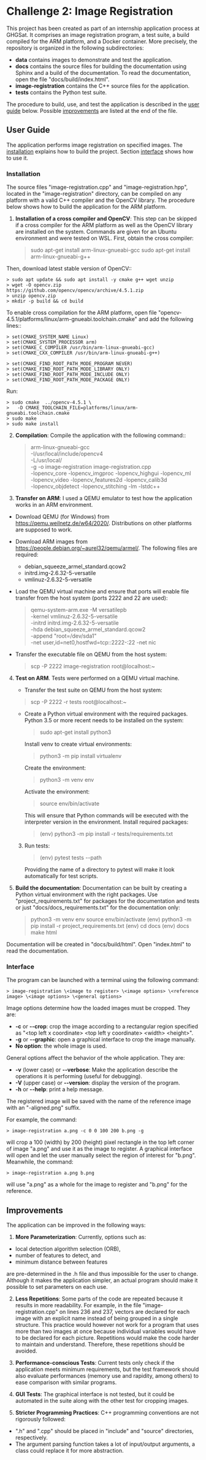 # Challenge 2: Image Registration

This project has been created as part of an internship application process at
GHGSat. It comprises an image registration program, a test suite, a build
compiled for the ARM platform, and a Docker container. More precisely, the
repository is organized in the following subdirectories:
- **data** contains images to demonstrate and test the application.
- **docs** contains the source files for building the documentation using
  Sphinx and a build of the documentation. To read the documentation, open
  the file "docs/build/index.html".
- **image-registration** contains the C++ source files for the application.
- **tests** contains the Python test suite.

The procedure to build, use, and test the application is described in the
[user guide](#user-guide) below. Possible [improvements](#improvements) are
listed at the end of the file.

## User Guide

The application performs image registration on specified images.
The [installation](#installation) explains how to build the project.
Section [interface](#interface) shows how to use it.

### Installation

The source files "image-registration.cpp" and "image-registration.hpp", located
in the "image-registration" directory, can be compiled on any platform with a
valid C++ compiler and the OpenCV library. The procedure below shows how to
build the application for the ARM platform.

1. **Installation of a cross compiler and OpenCV**: This step can be skipped
  if a cross compiler for the ARM platform as well as the OpenCV library are
  installed on the system. Commands are given for an Ubuntu environment and
  were tested on WSL. First, obtain the cross compiler:

    > sudo apt-get install arm-linux-gnueabi-gcc
    > sudo apt-get install arm-linux-gnueabi-g++
   
  Then, download latest stable version of OpenCV::

    > sudo apt update && sudo apt install -y cmake g++ wget unzip
    > wget -O opencv.zip https://github.com/opencv/opencv/archive/4.5.1.zip
    > unzip opencv.zip
    > mkdir -p build && cd build

  To enable cross compilation for the ARM platform, open file
  "opencv-4.5.1/platforms/linux/arm-gnueabi.toolchain.cmake" and add the
  following lines::

    > set(CMAKE_SYSTEM_NAME Linux)
    > set(CMAKE_SYSTEM_PROCESSOR arm)
    > set(CMAKE_C_COMPILER /usr/bin/arm-linux-gnueabi-gcc)
    > set(CMAKE_CXX_COMPILER /usr/bin/arm-linux-gnueabi-g++)

    > set(CMAKE_FIND_ROOT_PATH_MODE_PROGRAM NEVER)
    > set(CMAKE_FIND_ROOT_PATH_MODE_LIBRARY ONLY)
    > set(CMAKE_FIND_ROOT_PATH_MODE_INCLUDE ONLY)
    > set(CMAKE_FIND_ROOT_PATH_MODE_PACKAGE ONLY)
   
  Run:

    > sudo cmake  ../opencv-4.5.1 \
    >   -D CMAKE_TOOLCHAIN_FILE=platforms/linux/arm-gnueabi.toolchain.cmake
    > sudo make
    > sudo make install

2. **Compilation**: Compile the application with the following command::

    > arm-linux-gnueabi-gcc \
    >   -I/usr/local/include/opencv4 \
    >   -L/usr/local/ \
    >   -g -o image-registration  image-registration.cpp \
    >   -lopencv_core -lopencv_imgproc -lopencv_highgui -lopencv_ml \
    >   -lopencv_video -lopencv_features2d -lopencv_calib3d \
    >   -lopencv_objdetect -lopencv_stitching -lm -lstdc++

3. **Transfer on ARM**: I used a QEMU emulator to test how the application
  works in an ARM environment.

  * Download QEMU (for Windows) from https://qemu.weilnetz.de/w64/2020/.
    Distributions on other platforms are supposed to work.
  * Download ARM images from https://people.debian.org/~aurel32/qemu/armel/.
    The following files are required:

      * debian_squeeze_armel_standard.qcow2
      * initrd.img-2.6.32-5-versatile
      * vmlinuz-2.6.32-5-versatile

  * Load the QEMU virtual machine and ensure that ports will enable file
    transfer from the host system (ports 2222 and 22 are used):

    > qemu-system-arm.exe -M versatilepb \
    >   -kernel vmlinuz-2.6.32-5-versatile \
    >   -initrd initrd.img-2.6.32-5-versatile \
    >   -hda debian_squeeze_armel_standard.qcow2 \
    >   -append "root=/dev/sda1" \
    >   -net user,id=net0,hostfwd=tcp::2222-:22 -net nic

  * Transfer the executable file on QEMU from the host system:

    > scp -P 2222 image-registration root@localhost:~

4. **Test on ARM**. Tests were performed on a QEMU virtual machine.

   * Transfer the test suite on QEMU from the host system:

    > scp -P 2222 -r tests root@localhost:~
  
   * Create a Python virtual environment with the required packages.
      Python 3.5 or more recent needs to be installed on the system:

        > sudo apt-get install python3

      Install venv to create virtual environments:

        > python3 -m pip install virtualenv

      Create the environment:

        > python3 -m venv env

      Activate the environment:

        > source env/bin/activate

      This will ensure that Python commands will be executed with the
      interpreter version in the environment. Install required packages:

        > (env) python3 -m pip install -r tests/requirements.txt
      
   3. Run tests:

        > (env) pytest tests --path <file path to the executable file>

      Providing the name of a directory to pytest will make it look
      automatically for test scripts.

5. **Build the documentation**: Documentation can be built by creating
  a Python virtual environment with the right packages. Use
  "project_requirements.txt" for packages for the documentation and
  tests or just "docs/docs_requirements.txt" for the documentation only:

    > python3 -m venv env
    > source env/bin/activate
    > (env) python3 -m pip install -r project_requirements.txt
    > (env) cd docs
    > (env) docs make html

  Documentation will be created in "docs/build/html". Open "index.html"
  to read the documentation.

### Interface

The program can be launched with a terminal using the following command:

    > image-registration \<image to register> \<image options> \<reference image> \<image options> \<general options>

Image options determine how the loaded images must be
cropped. They are:

* **-c** or **--crop**: crop the image according to a rectangular region
  specified as "\<top left x coordinate> \<top left y coordinate> \<width>
  \<height>".
* **-g** or **--graphic**: open a graphical interface to crop the image
  manually.
* **No option**: the whole image is used.

General options affect the behavior of the whole application. They are:

* **-v** (lower case) or **--verbose**: Make the application describe the
  operations it is performing (useful for debugging).
* **-V** (upper case) or **--version**: display the version of the program.
* **-h** or **--help**: print a help message.

The registered image will be saved with the name of the reference image with an
"-aligned.png" suffix.

For example, the command:

    > image-registration a.png -c 0 0 100 200 b.png -g

will crop a 100 (width) by 200 (height) pixel rectangle in the top left corner
of image "a.png" and use it as the image to register. A graphical interface
will open and let the user manually select the region of interest for "b.png".
Meanwhile, the command:

    > image-registration a.png b.png

will use "a.png" as a whole for the image to register and "b.png" for the
reference.

## Improvements

The application can be improved in the following ways:

1. **More Parameterization**: Currently, options such as:
  * local detection algorithm selection (ORB),
  * number of features to detect, and
  * minimum distance between features

  are pre-determined in the .h file and thus impossible for the user to
  change. Although it makes the application simpler, an actual program should
  make it possible to set parameters on each use.

2. **Less Repetitions**: Some parts of the code are repeated because
  it results in more readability. For example, in the file
  "image-registration.cpp" on lines 236 and 237, vectors are declared for each
  image with an explicit name instead of being grouped in a single structure.
  This practice would however not work for a program that uses more than
  two images at once because individual variables would have to be declared
  for each picture. Repetitions would make the code harder to maintain and
  understand. Therefore, these repetitions should be avoided.

3. **Performance-conscious Tests**: Current tests only check if the application
  meets minimum requirements, but the test framework should also evaluate
  performances (memory use and rapidity, among others) to ease comparison with
  similar programs.

4. **GUI Tests**: The graphical interface is not tested, but it could be
  automated in the suite along with the other test for cropping images.

5. **Stricter Programming Practices**: C++ programming conventions are not
  rigorously followed:
  * ".h" and ".cpp" should be placed in "include" and "source" directories,
    respectively.
  * The argument parsing function takes a lot of input/output arguments,
    a class could replace it for more abstraction.
